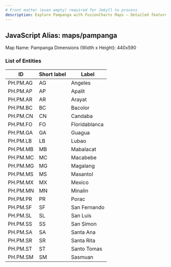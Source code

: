 ```yaml
---
# Front matter (even empty) required for Jekyll to process
description: Explore Pampanga with FusionCharts Maps – Detailed features for seamless integration. Try now & enhance your data visualization today! 
---
```


## JavaScript Alias: maps/pampanga

Map Name: Pampanga
Dimensions (Width x Height): 440x590

### List of Entities

ID | Short label | Label
---|---|---|
PH.PM.AG|AG|Angeles
PH.PM.AP|AP|Apalit
PH.PM.AR|AR|Arayat
PH.PM.BC|BC|Bacolor
PH.PM.CN|CN|Candaba
PH.PM.FO|FO|Floridablanca
PH.PM.GA|GA|Guagua
PH.PM.LB|LB|Lubao
PH.PM.MB|MB|Mabalacat
PH.PM.MC|MC|Macabebe
PH.PM.MG|MG|Magalang
PH.PM.MS|MS|Masantol
PH.PM.MX|MX|Mexico
PH.PM.MN|MN|Minalin
PH.PM.PR|PR|Porac
PH.PM.SF|SF|San Fernando
PH.PM.SL|SL|San Luis
PH.PM.SS|SS|San Simon
PH.PM.SA|SA|Santa Ana
PH.PM.SR|SR|Santa Rita
PH.PM.ST|ST|Santo Tomas
PH.PM.SM|SM|Sasmuan